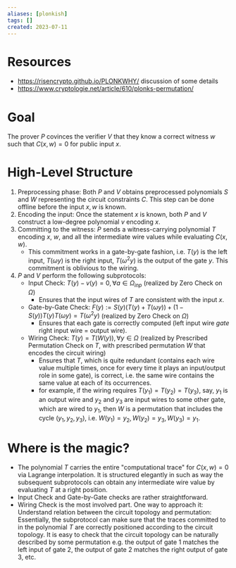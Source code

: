 ```yaml
---
aliases: [plonkish]
tags: []
created: 2023-07-11
---
```


# Resources
- https://risencrypto.github.io/PLONKWHY/ discussion of some details
- https://www.cryptologie.net/article/610/plonks-permutation/

# Goal
The prover $P$ covinces the verifier $V$ that they know a correct witness $w$ such that $C(x,w)=0$ for public input $x$. 

# High-Level Structure
1. Preprocessing phase: Both $P$ and $V$ obtains preprocessed polynomials $S$ and $W$ representing the circuit constraints $C$. This step can be done offline before the input $x,w$ is known.
2. Encoding the input: Once the statement $x$ is known, both $P$ and $V$ construct a low-degree polynomial $v$ encoding $x$.
3. Committing to the witness: $P$ sends a witness-carrying polynomial $T$ encoding $x$, $w$,  and all the intermediate wire values while evaluating $C(x,w)$.
	- This commitment works in a gate-by-gate fashion, i.e. $T(y)$ is the left input, $T(\omega y)$ is the right input, $T(\omega^2 y)$ is the output of the gate $y$. This commitment is oblivious to the wiring.
4. $P$ and $V$ perform the following subprotocols:
    - Input Check: $T(y)-v(y)=0,\forall a\in\Omega_{inp}$ (realized by Zero Check on $\Omega$)
	    - Ensures that the input wires of $T$ are consistent with the input $x$.
    - Gate-by-Gate Check: $F(y):=S(y)(T(y)+T(\omega y)) + (1-S(y))T(y)T(\omega y)=T(\omega^2 y)$ (realized by Zero Check on $\Omega$)
	    - Ensures that each gate is correctly computed (left input wire _gate_ right input wire = output wire).
    - Wiring Check: $T(y)=T(W(y)),\forall y\in\Omega$ (realized by Prescribed Permutation Check on $T$, with prescribed permutation $W$ that encodes the circuit wiring)
	    - Ensures that $T$, which is quite redundant (contains each wire value multiple times, once for every time it plays an input/output role in some gate), is correct, i.e. the same wire contains the same value at each of its occurrences.
	    - for example, if the wiring requires $T(y_1) = T(y_2) = T(y_3)$, say, $y_1$ is an output wire and $y_2$ and $y_3$ are input wires to some other gate, which are wired to $y_1$, then $W$ is a permutation that includes the cycle $(y_1, y_2, y_3)$, i.e. $W(y_1) = y_2, W(y_2) = y_3, W(y_3) = y_1$.

# Where is the magic? 
- The polynomial $T$ carries the entire "computational trace" for $C(x,w)=0$ via Lagrange interpolation. It is structured elegantly in such as way the subsequent subprotocols can obtain any intermediate wire value by evaluating $T$ at a right position. 
- Input Check and Gate-by-Gate checks are rather straightforward.
- Wiring Check is the most involved part. One way to approach it: Understand relation between the circuit topology and permutation: Essentially, the subprotocol can make sure that the traces committed to in the polynomial $T$ are correctly positioned according to the circuit topology. It is easy to check that the circuit topology can be naturally described by some permutation e.g. the output of gate $1$ matches the left input of gate $2$, the output of gate $2$ matches the right output of gate $3$, etc. 


 

